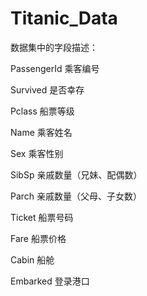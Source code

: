 # Titanic_Data
数据集中的字段描述：

PassengerId	乘客编号

Survived	是否幸存

Pclass	船票等级

Name	乘客姓名

Sex	乘客性别

SibSp	亲戚数量（兄妹、配偶数）

Parch	亲戚数量（父母、子女数）

Ticket	船票号码

Fare	船票价格

Cabin	船舱

Embarked	登录港口
